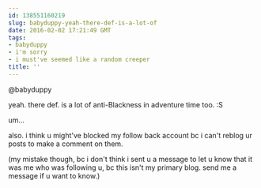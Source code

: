 ```yaml
---
id: 138551160219
slug: babyduppy-yeah-there-def-is-a-lot-of
date: 2016-02-02 17:21:49 GMT
tags:
- babyduppy
- i'm sorry
- i must've seemed like a random creeper
title: ''
---
```

@babyduppy

yeah. there def. is a lot of anti-Blackness in adventure time too. :S

um...

also. i think u might've blocked my follow back account bc i can't reblog ur posts to make a comment on them.

(my mistake though, bc i don't think i sent u a message to let u know that it was me who was following u, bc this isn't my primary blog. send me a message if u want to know.)